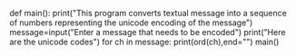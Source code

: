def main():
    print("This program converts textual message into a sequence of numbers representing the unicode encoding of the message")
    message=input("Enter a message that needs to be encoded")
    print("Here are the unicode codes")
    for ch in message:
        print(ord(ch),end="")
main()